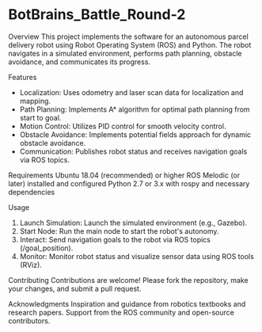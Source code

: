 # BotBrains_Battle_Round-2
Overview
This project implements the software for an autonomous parcel delivery robot using Robot Operating System (ROS) and Python. The robot navigates in a simulated environment, performs path planning, obstacle avoidance, and communicates its progress.

Features
- Localization: Uses odometry and laser scan data for localization and mapping.
- Path Planning: Implements A* algorithm for optimal path planning from start to goal.
- Motion Control: Utilizes PID control for smooth velocity control.
- Obstacle Avoidance: Implements potential fields approach for dynamic obstacle avoidance.
- Communication: Publishes robot status and receives navigation goals via ROS topics.
  
Requirements
Ubuntu 18.04 (recommended) or higher
ROS Melodic (or later) installed and configured
Python 2.7 or 3.x with rospy and necessary dependencies

Usage
1) Launch Simulation:
Launch the simulated environment (e.g., Gazebo).
2) Start Node:
Run the main node to start the robot's autonomy.
3) Interact:
Send navigation goals to the robot via ROS topics (/goal_position).
4) Monitor:
Monitor robot status and visualize sensor data using ROS tools (RViz).

Contributing
Contributions are welcome! Please fork the repository, make your changes, and submit a pull request.

Acknowledgments
Inspiration and guidance from robotics textbooks and research papers.
Support from the ROS community and open-source contributors.
